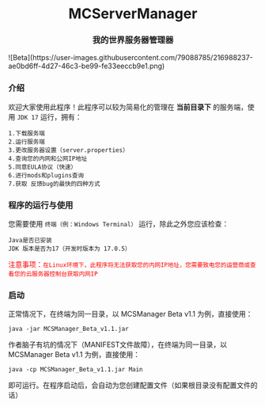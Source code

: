 <h1 align=center>MCServerManager</h1>
<h3 align=center>我的世界服务器管理器</h3>
![Beta](https://user-images.githubusercontent.com/79088785/216988237-ae0bd6ff-4d27-46c3-be99-fe33eeccb9e1.png)

### 介绍
欢迎大家使用此程序！此程序可以较为简易化的管理在 **当前目录下** 的服务端，使用 ```JDK 17``` 运行，拥有：
```
1.下载服务端
2.运行服务端
3.更改服务器设置（server.properties）
4.查询您的内网和公网IP地址
5.同意EULA协议（快速）
6.进行mods和plugins查询
7.获取 反馈bug的最快的四种方式
```

### 程序的运行与使用
您需要使用 ```终端（例：Windows Terminal）``` 运行，除此之外您应该检查：
```
Java是否已安装
JDK 版本是否为17（开发时版本为 17.0.5）
```
<a style="color: red;">注意事项：```在Linux环境下，此程序将无法获取您的内网IP地址，您需要致电您的运营商或查看您的云服务器控制台获取内网IP```</a>

### 启动
正常情况下，在终端为同一目录，以 MCSManager Beta v1.1 为例，直接使用：
```
java -jar MCSManager_Beta_v1.1.jar
```
作者脑子有坑的情况下（MANIFEST文件故障），在终端为同一目录，以 MCSManager Beta v1.1 为例，直接使用：
```
java -cp MCSManager_Beta_v1.1.jar Main
```
即可运行。在程序启动后，会自动为您创建配置文件（如果根目录没有配置文件的话）
